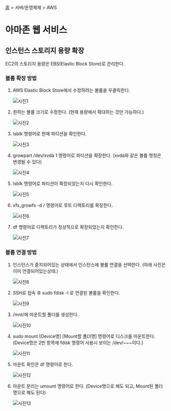 [홈](https://github.com/cics-system-team/dev-skills-for-junior-developer) > 서버/운영체제 > AWS

# 아마존 웹 서비스

## 인스턴스 스토리지 용량 확장

EC2의 스토리지 용량은 EBS(Elastic Block Store)로 관리한다.

### 볼륨 확장 방법

1. AWS Elastic Block Store에서 수정하려는 볼륨을 우클릭한다.

   ![사진1](./assets/ebs_1.png)

2. 원하는 볼륨 크기로 수정한다. (현재 용량에서 확대하는 것만 가능하다.)

   ![사진2](./assets/ebs_2.png)

3. lsblk 명령어로 현재 파티션을 확인한다.

   ![사진3](./assets/ebs_3.png)

4. growpart /dev/xvda 1 명령어로 파티션을 확장한다. (xvda와 같은 볼륨 명칭은 변경될 수 있다)

   ![사진4](./assets/ebs_4.png)

5. lsblk 명령어로 파티션이 확장되었는지 다시 확인한다.

   ![사진5](./assets/ebs_5.png)

6. xfs_growfs -d / 명령어로 루트 디렉토리를 확장한다.

   ![사진6](./assets/ebs_6.png)

7. df 명령어로 디렉토리가 정상적으로 확장되었는지 확인한다.

   ![사진7](./assets/ebs_7.png)

### 볼륨 연결 방법

1. 인스턴스가 중지되어있는 상태에서 인스턴스에 볼륨 연결을 선택한다. (아래 사진은 이미 연결되어있는상태.)

   ![사진8](./assets/ebs2_1.png)

2. SSH로 접속 후 sudo fdisk -l 로 연결된 볼륨을 확인한다.

   ![사진9](./assets/ebs2_2.png)

3. /mnt/에 마운트할 폴더를 생성한다.

   ![사진10](./assets/ebs2_3.png)

4. sudo mount [Device명] [Mount할 폴더명] 명령어로 디스크를 마운트한다. (Device명은 2번 항목에 fdisk 명령어 사용시 보이는 /dev/~~~이다.)

   ![사진11](./assets/ebs2_4.png)

5. 마운트 확인은 df 명령어로 한다.

   ![사진12](./assets/ebs2_5.png)

6. 마운트 분리는 umount 명령어로 한다. (Device명으로 해도 되고, Mount된 폴더 명으로 해도 된다)

   ![사진13](./assets/ebs2_6.png)
